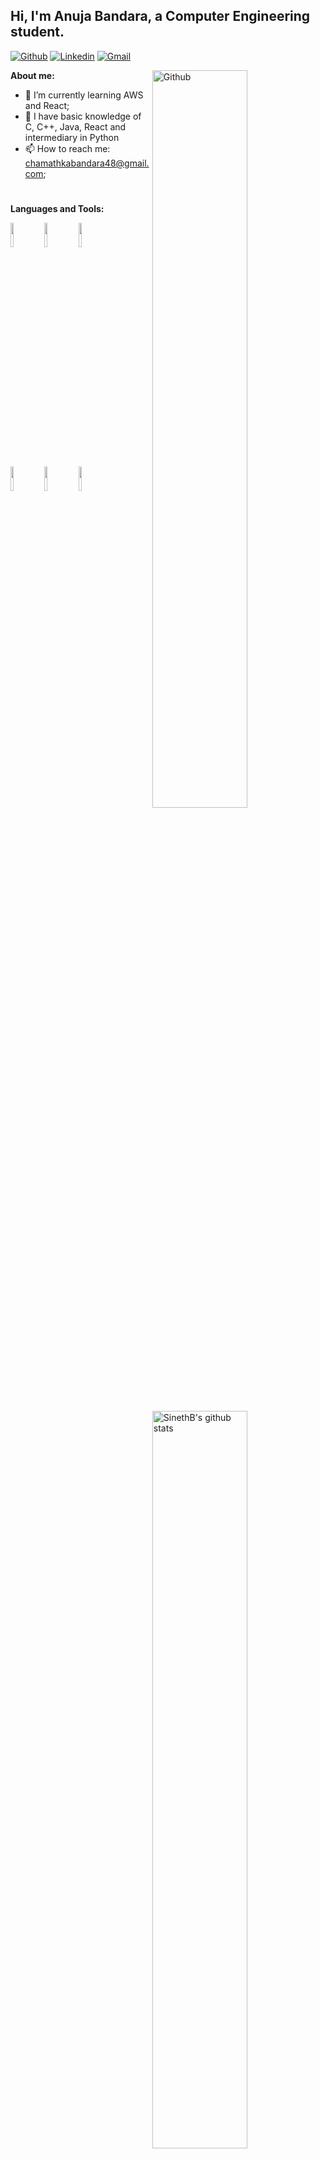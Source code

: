 ## Hi, I'm Anuja Bandara, a Computer Engineering student.


[![Github](https://img.shields.io/badge/-Github-000?style=flat&logo=Github&logoColor=white)](https://github.com/SinethB)
[![Linkedin](https://img.shields.io/badge/-LinkedIn-blue?style=flat&logo=Linkedin&logoColor=white)](https://www.linkedin.com/in//)
[![Gmail](https://img.shields.io/badge/-Gmail-c14438?style=flat&logo=Gmail&logoColor=white)](mailto:chamathkabandara48@gmail.com)
&nbsp;

**About me:**
<img width="55%" align="right" alt="Github" src="https://static.wixstatic.com/media/2be1ce_864567900845418ebfd61e297637464d~mv2.gif" />

- 🌱 I’m currently learning AWS and React; 
- 🫡 I have basic knowledge of C, C++, Java, React and intermediary in Python
- 📫 How to reach me: chamathkabandara48@gmail.com;

#
**Languages and Tools:** 

<p>
  <a>
    <img width="55%" align="right" alt="SinethB's github stats" src="https://github-readme-stats.vercel.app/api?username=SinethB&show_icons=true&hide_border=true" />
  </a>


  
  <code><img width="10%" src="https://www.vectorlogo.zone/logos/python/python-ar21.svg"></code>
  <code><img width="10%" src="https://www.vectorlogo.zone/logos/java/java-ar21.svg"></code>
  <code><img width="10%" src="https://www.vectorlogo.zone/logos/reactjs/reactjs-ar21.svg"></code>
  <br />
  <code><img width="10%" src="https://www.vectorlogo.zone/logos/opencv/opencv-ar21.svg"></code>
  <code><img width="10%" src="https://www.vectorlogo.zone/logos/amazon_aws/amazon_aws-ar21.svg"></code>
  <code><img width="10%" src="https://www.vectorlogo.zone/logos/mysql/mysql-ar21.svg"></code>
  <br />
  
</p>




